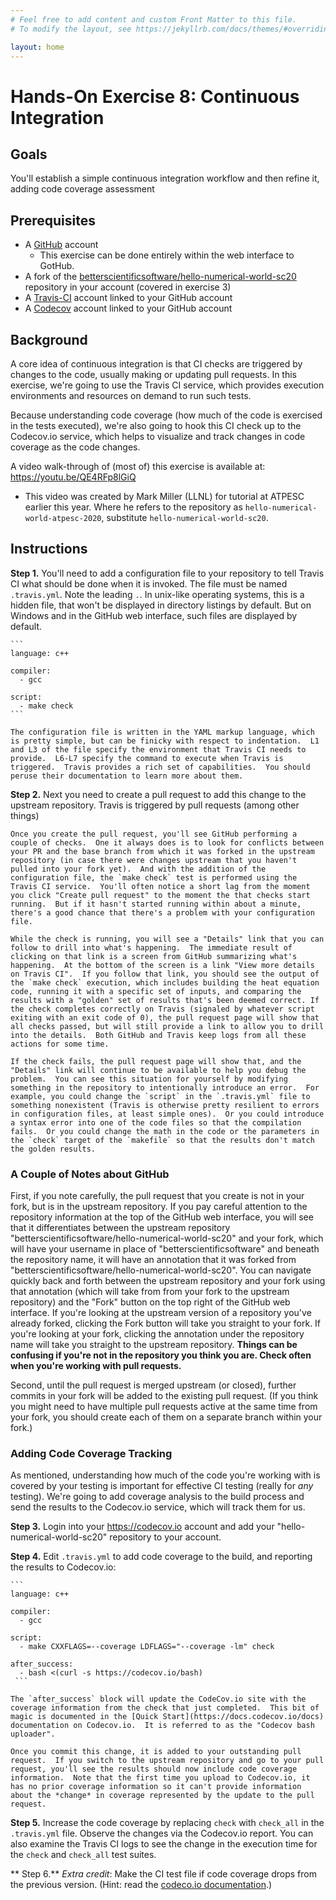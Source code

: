 ```yaml
---
# Feel free to add content and custom Front Matter to this file.
# To modify the layout, see https://jekyllrb.com/docs/themes/#overriding-theme-defaults

layout: home
---
```

# Hands-On Exercise 8: Continuous Integration
## Goals
You'll establish a simple continuous integration workflow and then refine it, adding code coverage assessment

## Prerequisites
* A [GitHub](https://github.com) account
    - This exercise can be done entirely within the web interface to GotHub.
* A fork of the [betterscientificsoftware/hello-numerical-world-sc20](https://github.com/betterscientificsoftware/hello-numerical-world-sc20) repository in your account (covered in exercise 3)
* A [Travis-CI](https://travis-ci.com) account linked to your GitHub account
* A [Codecov](https://codecov.io) account linked to your GitHub account

## Background

A core idea of continuous integration is that CI checks are triggered by changes to the code, usually making or updating pull requests.  In this exercise, we're going to use the Travis CI service, which provides execution environments and resources on demand to run such tests.

Because understanding code coverage (how much of the code is exercised in the tests executed), we're also going to hook this CI check up to the Codecov.io service, which helps to visualize and track changes in code coverage as the code changes.

A video walk-through of (most of) this exercise is available at: <https://youtu.be/QE4RFp8lGiQ>
* This video was created by Mark Miller (LLNL) for tutorial at ATPESC earlier this year.  Where he refers to the repository as `hello-numerical-world-atpesc-2020`, substitute `hello-numerical-world-sc20`.


## Instructions

**Step 1.** You'll need to add a configuration file to your repository to tell Travis CI what should be done when it is invoked.  The file must be named `.travis.yml`.  Note the leading `.`.  In unix-like operating systems, this is a hidden file, that won't be displayed in directory listings by default.  But on Windows and in the GitHub web interface, such files are displayed by default.

    ```
    language: c++
    
    compiler:
      - gcc
    
    script:
      - make check
    ```

    The configuration file is written in the YAML markup language, which is pretty simple, but can be finicky with respect to indentation.  L1 and L3 of the file specify the environment that Travis CI needs to provide.  L6-L7 specify the command to execute when Travis is triggered.  Travis provides a rich set of capabilities.  You should peruse their documentation to learn more about them.

**Step 2.** Next you need to create a pull request to add this change to the upstream repository.  Travis is triggered by pull requests (among other things)

    Once you create the pull request, you'll see GitHub performing a couple of checks.  One it always does is to look for conflicts between your PR and the base branch from which it was forked in the upstream repository (in case there were changes upstream that you haven't pulled into your fork yet).  And with the addition of the configuration file, the `make check` test is performed using the Travis CI service.  You'll often notice a short lag from the moment you click "Create pull request" to the moment the that checks start running.  But if it hasn't started running within about a minute, there's a good chance that there's a problem with your configuration file.

    While the check is running, you will see a "Details" link that you can follow to drill into what's happening.  The immediate result of clicking on that link is a screen from GitHub summarizing what's happening.  At the bottom of the screen is a link "View more details on Travis CI".  If you follow that link, you should see the output of the `make check` execution, which includes building the heat equation code, running it with a specific set of inputs, and comparing the results with a "golden" set of results that's been deemed correct. If the check completes correctly on Travis (signaled by whatever script exiting with an exit code of 0), the pull request page will show that all checks passed, but will still provide a link to allow you to drill into the details.  Both GitHub and Travis keep logs from all these actions for some time.

    If the check fails, the pull request page will show that, and the "Details" link will continue to be available to help you debug the problem.  You can see this situation for yourself by modifying something in the repository to intentionally introduce an error.  For example, you could change the `script` in the `.travis.yml` file to something nonexistent (Travis is otherwise pretty resilient to errors in configuration files, at least simple ones).  Or you could introduce a syntax error into one of the code files so that the compilation fails.  Or you could change the math in the code or the parameters in the `check` target of the `makefile` so that the results don't match the golden results.

### A Couple of Notes about GitHub

First, if you note carefully, the pull request that you create is not in your fork, but is in the upstream repository.  If you pay careful attention to the repository information at the top of the GitHub web interface, you will see that it differentiates between the upstream repository "betterscientificsoftware/hello-numerical-world-sc20" and your fork, which will have your username in place of "betterscientificsoftware" and beneath the repository name, it will have an annotation that it was forked from "betterscientificsoftware/hello-numerical-world-sc20".  You can navigate quickly back and forth between the upstream repository and your fork using that annotation (which will take from from your fork to the upstream repository) and the "Fork" button on the top right of the GitHub web interface.  If you're looking at the upstream version of a repository you've already forked, clicking the Fork button will take you straight to your fork.  If you're looking at your fork, clicking the annotation under the repository name will take you straight to the upstream repository.  **Things can be confusing if you're not in the repository you think you are.  Check often when you're working with pull requests.**

Second, until the pull request is merged upstream (or closed), further commits in your fork will be added to the existing pull request.  (If you think you might need to have multiple pull requests active at the same time from your fork, you should create each of them on a separate branch within your fork.)

### Adding Code Coverage Tracking

As mentioned, understanding how much of the code you're working with is covered by your testing is important for effective CI testing (really for *any* testing).  We're going to add coverage analysis to the build process and send the results to the Codecov.io service, which will track them for us.

**Step 3.** Login into your <https://codecov.io> account and add your "hello-numerical-world-sc20" repository to your account.

**Step 4.** Edit `.travis.yml` to add code coverage to the build, and reporting the results to Codecov.io:

    ```
    language: c++
    
    compiler:
      - gcc
    
    script:
      - make CXXFLAGS=--coverage LDFLAGS="--coverage -lm" check
    
    after_success:
      - bash <(curl -s https://codecov.io/bash)
     ```

    The `after_success` block will update the CodeCov.io site with the coverage information from the check that just completed.  This bit of magic is documented in the [Quick Start](https://docs.codecov.io/docs) documentation on Codecov.io.  It is referred to as the "Codecov bash uploader".

    Once you commit this change, it is added to your outstanding pull request.  If you switch to the upstream repository and go to your pull request, you'll see the results should now include code coverage information.  Note that the first time you upload to Codecov.io, it has no prior coverage information so it can't provide information about the *change* in coverage represented by the update to the pull request.

**Step 5.** Increase the code coverage by replacing `check` with `check_all` in the `.travis.yml` file.  Observe the changes via the Codecov.io report.  You can also examine the Travis CI logs to see the change in the execution time for the `check` and `check_all` test suites.

** Step 6.** *Extra credit*: Make the CI test file if code coverage drops from the previous version. (Hint: read the [codeco.io documentation](https://docs.codecov.io/docs).)